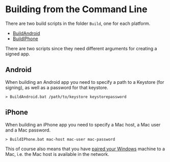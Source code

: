 # Building from the Command Line #
There are two build scripts in the folder `Build`, one for each platform.
- [BuildAndroid](../Build/BuildAndroid.bat)
- [BuildIPhone](../Build/BuildIPhone.bat)

There are two scripts since they need different arguments for creating a signed app.

## Android ##
When building an Android app you need to specify a path to a Keystore (for signing), as well as a password for that keystore.

```
> BuildAndroid.bat /path/to/keystore keystorepassword
```

## iPhone ##
When building an iPhone app you need to specify a Mac host, a Mac user and a Mac password.

```
> BuildIPhone.bat mac-host mac-user mac-password
```
This of course also means that you have [paired your Windows](https://docs.microsoft.com/en-us/xamarin/ios/get-started/installation/windows/connecting-to-mac/) machine to a Mac, i.e. the Mac host is available in the network.


